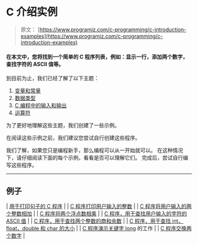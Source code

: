 # C 介绍实例

> 原文： [https://www.programiz.com/c-programming/c-introduction-examples](https://www.programiz.com/c-programming/c-introduction-examples)

#### 在本文中，您将找到一个简单的 C 程序列表，例如：显示一行，添加两个数字，查找字符的 ASCII 值等。

到目前为止，我们已经了解了以下主题：

1.  [变量和常量](/c-programming/c-variables-constants "Constants and Variables in C programming")
2.  [数据类型](/c-programming/c-data-types "Data types in C programming")
3.  [C 编程中的输入和输出](/c-programming/c-input-output "C Programming Input/Output")
4.  [运算符](/c-programming/c-operators "Operators in C programming")

为了更好地理解这些主题，我们创建了一些示例。

在阅读这些示例之前，我们建议您尝试自行创建这些程序。

我们了解，如果您只是编程新手，那么编程可以从一开始就可以。 在这种情况下，请仔细阅读下面的每个示例，看看是否可以理解它们。 完成后，尝试自行编写这些程序。

* * *

## 例子

| [用于打印句子的 C 程序](/c-programming/examples/print-sentence) |
| [C 程序打印用户输入的整数](/c-programming/examples/print-integer) |
| [C 程序将用户输入的两个整数相加](/c-programming/examples/add-numbers) |
| [C 程序将两个浮点数相乘](/c-programming/examples/product-numbers) |
| [C 程序，用于查找用户输入的字符的 ASCII 值](/c-programming/examples/ASCII-value-character) |
| [C 程序，用于查找两个整数的商和余数](/c-programming/examples/remainder-quotient) |
| [C 程序，用于查找 int，float，double 和 char 的大小](/c-programming/examples/sizeof-operator-example) |
| [C 程序演示关键字 long](/c-programming/examples/keyword-long) 的工作 |
| [C 程序交换两个数字](/c-programming/examples/swapping) |